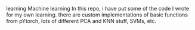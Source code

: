 learning Machine learning
In this repo, i have put some of the code I wrote for my own learning. there are custom implementations of basic functions from pYtorch, lots of different PCA and KNN stuff, SVMs, etc. 
